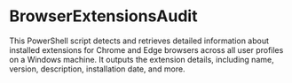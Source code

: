# BrowserExtensionsAudit
This PowerShell script detects and retrieves detailed information about installed extensions for Chrome and Edge browsers across all user profiles on a Windows machine. It outputs the extension details, including name, version, description, installation date, and more.

